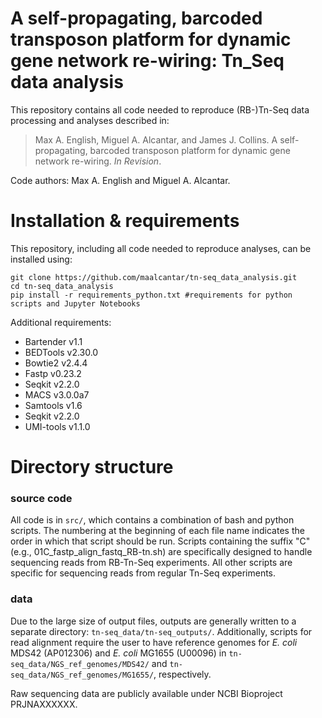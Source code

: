# A self-propagating, barcoded transposon platform for dynamic gene network re-wiring: Tn_Seq data analysis

This repository contains all code needed to reproduce (RB-)Tn-Seq data processing and analyses described in:
>Max A. English, Miguel A. Alcantar, and James J. Collins. A self-propagating, barcoded transposon platform for dynamic gene network re-wiring. <i>In Revision</i>.

Code authors: Max A. English and Miguel A. Alcantar.

# Installation & requirements  

This repository, including all code needed to reproduce analyses, can be installed using:

~~~
git clone https://github.com/maalcantar/tn-seq_data_analysis.git
cd tn-seq_data_analysis
pip install -r requirements_python.txt #requirements for python scripts and Jupyter Notebooks
~~~

Additional requirements: 
* Bartender v1.1
* BEDTools v2.30.0
* Bowtie2 v2.4.4
* Fastp v0.23.2
* Seqkit v2.2.0
* MACS v3.0.0a7
* Samtools v1.6
* Seqkit v2.2.0
* UMI-tools v1.1.0

# Directory structure

### source code

All code is in  <code>src/</code>, which contains a combination of bash and python scripts. The numbering at the beginning of each file name indicates the order in which that script should be run. Scripts containing the suffix "C" (e.g., 01C_fastp_align_fastq_RB-tn.sh) are specifically designed to handle sequencing reads from RB-Tn-Seq experiments. All other scripts are specific for sequencing reads from regular Tn-Seq experiments.

### data

Due to the large size of output files, outputs are generally written to a separate directory: <code>tn-seq_data/tn-seq_outputs/</code>. 
Additionally, scripts for read alignment require the user to have reference genomes for *E. coli* MDS42 (AP012306) and *E. coli* MG1655 (U00096) in <code>tn-seq_data/NGS_ref_genomes/MDS42/</code> and <code>tn-seq_data/NGS_ref_genomes/MG1655/</code>, respectively. 

Raw sequencing data are publicly available under NCBI Bioproject PRJNAXXXXXX.
